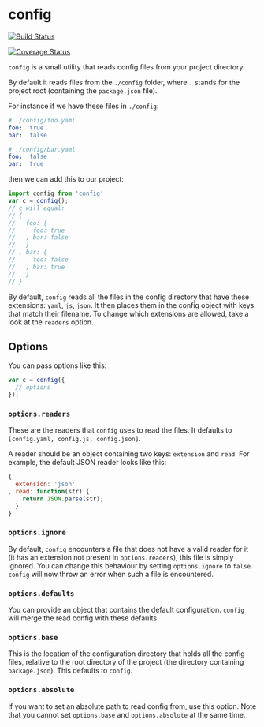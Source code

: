# config

[![Build
Status](https://travis-ci.org/romeovs/config.svg)](https://travis-ci.org/romeovs/config)

[![Coverage
Status](https://coveralls.io/repos/romeovs/config/badge.svg)](https://coveralls.io/r/romeovs/config)


`config` is a small utility that reads config files from
your project directory.

By default it reads files from the `./config` folder, where `.`
stands for the project root (containing the `package.json` file).

For instance if we have these files in `./config`:

```yaml
# ./config/foo.yaml
foo:  true
bar:  false
```

```yaml
# ./config/bar.yaml
foo:  false
bar:  true
```

then we can add this to our project:

```js
import config from 'config'
var c = config();
// c will equal:
// {
//   foo: {
//     foo: true
//   , bar: false
//   }
// , bar: {
//     foo: false
//   , bar: true
//   }
// }
```

By default, `config` reads all the files in the config directory
that have these extensions: `yaml`, `js`, `json`.  It then places
them in the config object with keys that match their filename.
To change which extensions are allowed, take a look at the 
`readers` option.

## Options
You can pass options like this:

```js
var c = config({
  // options
});
```

### `options.readers`
These are the readers that `config` uses to read the files.
It defaults to `[config.yaml, config.js, config.json]`.

A reader should be an object containing two keys: `extension` and `read`.
For example, the default JSON reader looks like this:
```js
{
  extension: 'json'
, read: function(str) {
    return JSON.parse(str);
  }
}
```

### `options.ignore`
By default, `config` encounters a file that does not have a valid
reader for it (it has an extension not present in `options.readers`),
this file is simply ignored.  You can change this behaviour by setting
`options.ignore` to `false`.  `config` will now throw an error when such
a file is encountered.

### `options.defaults`
You can provide an object that contains the default configuration.
`config` will merge the read config with these defaults.

### `options.base`
This is the location of the configuration directory that holds all
the config files, relative to the root directory of the project (the
directory containing `package.json`).  This defaults to `config`.

### `options.absolute`
If you want to set an absolute path to read config from,
use this option.  Note that you cannot set `options.base`
and `options.absolute` at the same time.



